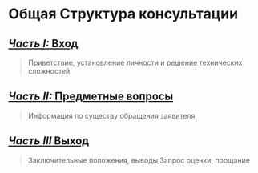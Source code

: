 # Общая Структура консультации
## [*Часть I:* Вход](Универсальные/Вход.md)
> Приветствие, установление личности и решение технических сложностей
## [*Часть II:* Предметные вопросы](Предметные/Предметные.md)
> Информация по существу обращения заявителя
## [*Часть III* Выход](Универсальные/Выход.md)
> Заключительные положения, выводы,Запрос оценки, прощание
